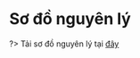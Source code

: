 <br>
<br>
<br>

# Sơ đồ nguyên lý

?> Tải sơ đồ nguyên lý tại [đây](https://raw.githubusercontent.com/ChipstackLTD/zerobase-docs/main/_media/SCH_Zerobase_2.pdf)
